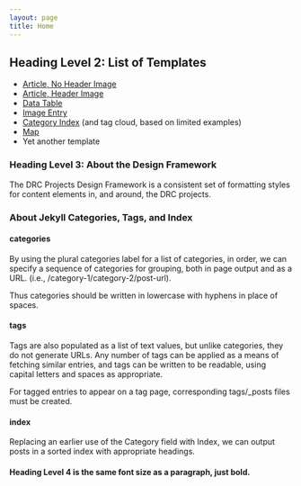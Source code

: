 ```yaml
---
layout: page
title: Home
---
```

## Heading Level 2: List of Templates

* [Article, No Header Image](/design-framework/article-no-header-image.html)
* [Article, Header Image](/design-framework/article-header-image.html)
* [Data Table](/design-framework/data-table.html)
* [Image Entry](/design-framework/images/urban-coyote)
* [Category Index](/design-framework/category-index.html) (and tag cloud, based on limited examples)
* [Map](/design-framework/map.html)
* Yet another template

### Heading Level 3: About the Design Framework

The DRC Projects Design Framework is a consistent set of formatting styles for content elements in, and around, the DRC projects.

### About Jekyll Categories, Tags, and Index

#### categories

By using the plural categories label for a list of categories, in order, we can specify a sequence of categories for grouping, both in page output and as a URL. (i.e., <span class="code">/category-1/category-2/post-url</span>).

Thus categories should be written in lowercase with hyphens in place of spaces.

#### tags

Tags are also populated as a list of text values, but unlike categories, they do not generate URLs. Any number of tags can be applied as a means of fetching similar entries, and tags can be written to be readable, using capital letters and spaces as appropriate.

For tagged entries to appear on a tag page, corresponding <span class="code">tags/_posts</span> files must be created.

#### index

Replacing an earlier use of the Category field with Index, we can output posts in a sorted index with appropriate headings.

#### Heading Level 4 is the same font size as a paragraph, just bold.